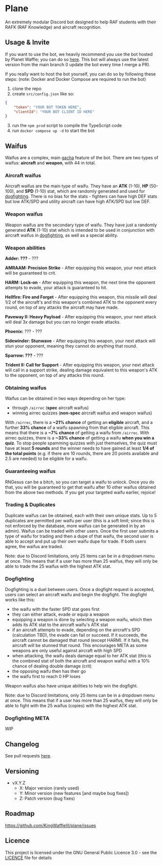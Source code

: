 # Plane

An extremely modular Discord bot designed to help RAF students with their RAFK (RAF Knowledge) and aircraft recognition.

## Usage & Invite

If you want to use the bot, we heavily recommend you use the bot hosted by Planet Waffle; you can do so [here](https://discord.com/api/oauth2/authorize?client_id=1044710491110522940&permissions=326417599488&scope=bot). This bot will always use the latest version from the main branch (I update the bot every time I merge a PR).

If you really want to host the bot yourself, you can do so by following these steps:
(note: Docker and Docker Compose are required to run the bot)

1. clone the repo
2. create `src/config.json` like so:

```json
{
	"token": "YOUR BOT TOKEN HERE",
	"clientId": "YOUR BOT CLIENT ID HERE"
}
```

3. run the `npm prod` script to compile the TypeScript code
4. run `docker compose up -d` to start the bot

## Waifus

Waifus are a complex, main [gacha](https://en.wikipedia.org/wiki/Gacha_game) feature of the bot.
There are two types of waifus: **aircraft** and **weapon**, with 44 in total.

### Aircraft waifus

Aircraft waifus are the main type of waifu. They have an **ATK** (1-10), **HP** (50-100), and **SPD** (1-10) stat, which are randomly generated and used for [dogfighting](#Dogfighting). There is no bias for the stats - fighters can have high DEF stats but low ATK/SPD and utility aircraft can have high ATK/SPD but low DEF.

### Weapon waifus

Weapon waifus are the secondary type of waifu. They have just a randomly generated **ATK** (1-10) stat which is intended to be used in conjunction with aircraft waifus in [dogfighting](#Dogfighting), as well as a special ability.

### Weapon abilities

**Adder: ???** - ???

**AMRAAM: Precision Strike** - After equipping this weapon, your next attack will be guaranteed to crit.

**HARM: Lock-on** - After equipping this weapon, the next time the opponent attempts to evade, your attack is guaranteed to hit.

**Hellfire: Fire and Forget** - After equipping this weapon, this missile will deal 1/2 of the aircraft's and this weapon's combined ATK to the opponent every round, on top of any attacks the aircraft may have made.

**Paveway II: Heavy Payload** - After equipping this weapon, your next attack will deal 3x damage but you can no longer evade attacks.

**Phoenix:** ??? - ???

**Sidewinder: Stunwave** - After equipping this weapon, your next attack will stun your opponent, meaning they cannot do anything that round.

**Sparrow: ???** - ???

**Trident II: Call for Support** - After equipping this weapon, your next attack will call in a support strike, dealing damage equivalent to this weapon's ATK to the opponent, on top of any attacks this round.

### Obtaining waifus

Waifus can be obtained in two ways depending on her type:

-   through `/airrec` (**spec** aircraft waifus)
-   winning airrec quizzes (**non-spec** aircraft waifus and weapon waifus)

With `/airrec`, there is a **~21% chance** of getting an **eligible** aircraft, and a further **33% chance** of a waifu spawning from that eligible aircraft. This means that there is a **~7% chance** of getting a waifu from `/airrec`.
With airrec quizzes, there is a **~33% chance** of getting a waifu **when you win a quiz**. To stop people spamming quizzes with just themselves, the quiz must have at least **5 rounds** and the winner needs to have gained at least **1/4 of the total points** (e.g. if there are 10 rounds, there are 20 points available and 2.5 are needed) to be eligible for a waifu.

### Guaranteeing waifus

RNGesus can be a bitch, so you can target a waifu to unlock. Once you do that, you will be guaranteed to get that waifu after 10 other waifus obtained from the above two methods. If you get your targeted waifu earlier, rejoice!

### Trading & Duplicates

Duplicate waifus can be obtained, each with their own unique stats. Up to 5 duplicates are permitted per waifu per user (this is a soft limit; since this is not enforced by the database, more waifus can be generated in by an admin).
Waifus can be traded with other users. Once the first user submits a type of waifu for trading and then a dupe of that waifu, the second user is able to accept and put up their own waifu dupe for trade. If both users agree, the waifus are traded.

Note: due to Discord limitations, only 25 items can be in a dropdown menu at once. This means that if a user has more than 25 waifus, they will only be able to trade the 25 waifus with the highest ATK stat.

### Dogfighting

Dogfighting is a duel between users. Once a dogfight request is accepted, users can select an aircraft waifu and begin the dogfight. The dogfight works like this:

-   the waifu with the faster SPD stat goes first
-   they can either attack, evade or equip a weapon
-   equipping a weapon is done by selecting a weapon waifu, which then adds its ATK stat to the aircraft waifu's ATK stat
-   if an aircraft attempts to evade, depending on the aircraft's SPD (calculation TBD), the evade can fail or succeed. If it succeeds, the aircraft cannot be damaged that round (except HARM). If it fails, the aircraft will be stunned that round. This encourages META as some weapons are only useful against aircraft with high SPD
-   when attacking, the waifu deals damage equal to her ATK stat (this is the combined stat of both the aircraft and weapon waifu) with a 10% chance of dealing double damage (crit)
-   the opposing waifu then has their go
-   the waifu first to reach 0 HP loses

Weapon waifus also have unique abilities to help win the dogfight.

Note: due to Discord limitations, only 25 items can be in a dropdown menu at once. This means that if a user has more than 25 waifus, they will only be able to fight with the 25 waifus (copies) with the highest ATK stat.

### Dogfighting META

WIP

## Changelog

See pull requests [here](https://github.com/KingWaffleIII/plane/pulls?q=is%3Apr+is%3Aclosed).

## Versioning

-   vX.Y.Z
    -   X: Major version (rarely used)
    -   Y: Minor version (new features [and maybe bug fixes])
    -   Z: Patch version (bug fixes)

## Roadmap

https://github.com/KingWaffleIII/plane/issues

## Licence

This project is licensed under the GNU General Public Licence 3.0 - see the [LICENCE](LICENCE) file for details

```

```
